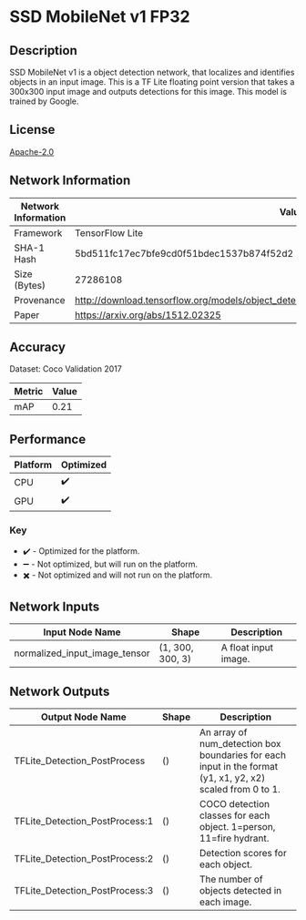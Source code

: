 # SSD MobileNet v1 FP32

## Description
SSD MobileNet v1 is a object detection network, that localizes and identifies objects in an input image. This is a TF Lite floating point version that takes a 300x300 input image and outputs detections for this image. This model is trained by Google.

## License
[Apache-2.0](https://spdx.org/licenses/Apache-2.0.html)

## Network Information
| Network Information |  Value         |
|---------------------|------------------|
|  Framework          | TensorFlow Lite |
|  SHA-1 Hash         | 5bd511fc17ec7bfe9cd0f51bdec1537b874f52d2 |
|  Size (Bytes)       | 27286108 |
|  Provenance         | http://download.tensorflow.org/models/object_detection/ssd_mobilenet_v1_coco_2018_01_28.tar.gz |
|  Paper              | https://arxiv.org/abs/1512.02325 |

## Accuracy
Dataset: Coco Validation 2017

| Metric | Value |
|--------|-------|
| mAP | 0.21 |

## Performance
| Platform | Optimized |
| -------- | ---------- |
|   CPU    |      :heavy_check_mark:      |
|   GPU    |      :heavy_check_mark:      |

### Key
 - :heavy_check_mark: - Optimized for the platform.
 - :heavy_minus_sign: - Not optimized, but will run on the platform.
 - :heavy_multiplication_x: - Not optimized and will not run on the platform.

## Network Inputs
| Input Node Name |  Shape  | Description |
|-----------------|---------|-------------|
| normalized_input_image_tensor | (1, 300, 300, 3) | A float input image. |

## Network Outputs
| Output Node Name |  Shape  | Description |
|------------------|---------|-------------|
| TFLite_Detection_PostProcess | () | An array of num_detection box boundaries for each input in the format (y1, x1, y2, x2) scaled from 0 to 1. |
| TFLite_Detection_PostProcess:1 | () | COCO detection classes for each object. 1=person, 11=fire hydrant. |
| TFLite_Detection_PostProcess:2 | () | Detection scores for each object. |
| TFLite_Detection_PostProcess:3 | () | The number of objects detected in each image. |
